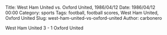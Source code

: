 Title: West Ham United vs. Oxford United, 1986/04/12
Date: 1986/04/12 00:00
Category: sports
Tags: football, football scores, West Ham United, Oxford United
Slug: west-ham-united-vs-oxford-united
Author: carbonero


West Ham United 3 - 1 Oxford United

